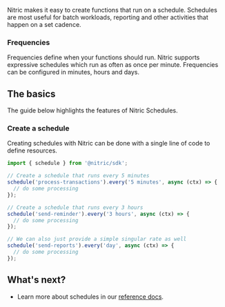 Nitric makes it easy to create functions that run on a schedule. Schedules are most useful for batch workloads, reporting and other activities that happen on a set cadence.

### Frequencies

Frequencies define when your functions should run. Nitric supports expressive schedules which run as often as once per minute. Frequencies can be configured in minutes, hours and days.

## The basics

The guide below highlights the features of Nitric Schedules.

### Create a schedule

Creating schedules with Nitric can be done with a single line of code to define resources.

```javascript
import { schedule } from '@nitric/sdk';

// Create a schedule that runs every 5 minutes
schedule('process-transactions').every('5 minutes', async (ctx) => {
  // do some processing
});

// Create a schedule that runs every 3 hours
schedule('send-reminder').every('3 hours', async (ctx) => {
  // do some processing
});

// We can also just provide a simple singular rate as well
schedule('send-reports').every('day', async (ctx) => {
  // do some processing
});
```

## What's next?

- Learn more about schedules in our [reference docs](/docs/reference/schedule/schedule).
